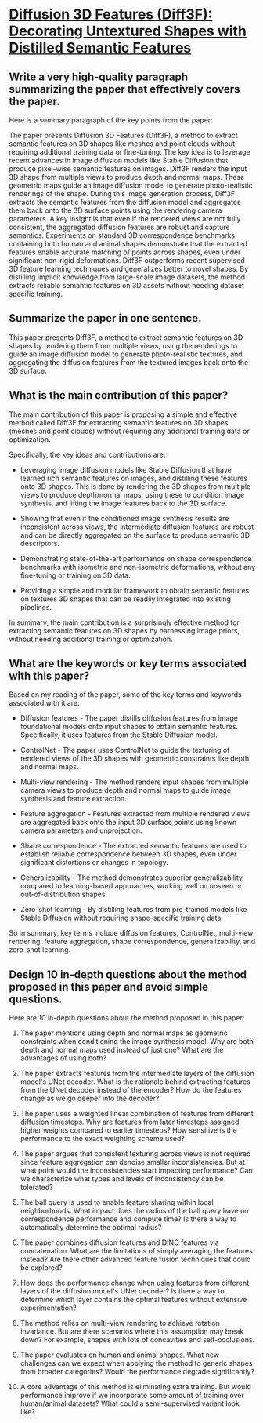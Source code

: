 # [Diffusion 3D Features (Diff3F): Decorating Untextured Shapes with   Distilled Semantic Features](https://arxiv.org/abs/2311.17024)

## Write a very high-quality paragraph summarizing the paper that effectively covers the paper.

 Here is a summary paragraph of the key points from the paper:

The paper presents Diffusion 3D Features (Diff3F), a method to extract semantic features on 3D shapes like meshes and point clouds without requiring additional training data or fine-tuning. The key idea is to leverage recent advances in image diffusion models like Stable Diffusion that produce pixel-wise semantic features on images. Diff3F renders the input 3D shape from multiple views to produce depth and normal maps. These geometric maps guide an image diffusion model to generate photo-realistic renderings of the shape. During this image generation process, Diff3F extracts the semantic features from the diffusion model and aggregates them back onto the 3D surface points using the rendering camera parameters. A key insight is that even if the rendered views are not fully consistent, the aggregated diffusion features are robust and capture semantics. Experiments on standard 3D correspondence benchmarks containing both human and animal shapes demonstrate that the extracted features enable accurate matching of points across shapes, even under significant non-rigid deformations. Diff3F outperforms recent supervised 3D feature learning techniques and generalizes better to novel shapes. By distilling implicit knowledge from large-scale image datasets, the method extracts reliable semantic features on 3D assets without needing dataset specific training.


## Summarize the paper in one sentence.

 This paper presents Diff3F, a method to extract semantic features on 3D shapes by rendering them from multiple views, using the renderings to guide an image diffusion model to generate photo-realistic textures, and aggregating the diffusion features from the textured images back onto the 3D surface.


## What is the main contribution of this paper?

 The main contribution of this paper is proposing a simple and effective method called Diff3F for extracting semantic features on 3D shapes (meshes and point clouds) without requiring any additional training data or optimization. 

Specifically, the key ideas and contributions are:

- Leveraging image diffusion models like Stable Diffusion that have learned rich semantic features on images, and distilling these features onto 3D shapes. This is done by rendering the 3D shapes from multiple views to produce depth/normal maps, using these to condition image synthesis, and lifting the image features back to the 3D surface.

- Showing that even if the conditioned image synthesis results are inconsistent across views, the intermediate diffusion features are robust and can be directly aggregated on the surface to produce semantic 3D descriptors.

- Demonstrating state-of-the-art performance on shape correspondence benchmarks with isometric and non-isometric deformations, without any fine-tuning or training on 3D data.

- Providing a simple and modular framework to obtain semantic features on textures 3D shapes that can be readily integrated into existing pipelines.

In summary, the main contribution is a surprisingly effective method for extracting semantic features on 3D shapes by harnessing image priors, without needing additional training or optimization.


## What are the keywords or key terms associated with this paper?

 Based on my reading of the paper, some of the key terms and keywords associated with it are:

- Diffusion features - The paper distills diffusion features from image foundational models onto input shapes to obtain semantic features. Specifically, it uses features from the Stable Diffusion model.

- ControlNet - The paper uses ControlNet to guide the texturing of rendered views of the 3D shapes with geometric constraints like depth and normal maps.

- Multi-view rendering - The method renders input shapes from multiple camera views to produce depth and normal maps to guide image synthesis and feature extraction. 

- Feature aggregation - Features extracted from multiple rendered views are aggregated back onto the input 3D surface points using known camera parameters and unprojection.

- Shape correspondence - The extracted semantic features are used to establish reliable correspondence between 3D shapes, even under significant distortions or changes in topology.

- Generalizability - The method demonstrates superior generalizability compared to learning-based approaches, working well on unseen or out-of-distribution shapes.

- Zero-shot learning - By distilling features from pre-trained models like Stable Diffusion without requiring shape-specific training data.

So in summary, key terms include diffusion features, ControlNet, multi-view rendering, feature aggregation, shape correspondence, generalizability, and zero-shot learning.


## Design 10 in-depth questions about the method proposed in this paper and avoid simple questions.

 Here are 10 in-depth questions about the method proposed in this paper:

1. The paper mentions using depth and normal maps as geometric constraints when conditioning the image synthesis model. Why are both depth and normal maps used instead of just one? What are the advantages of using both?

2. The paper extracts features from the intermediate layers of the diffusion model's UNet decoder. What is the rationale behind extracting features from the UNet decoder instead of the encoder? How do the features change as we go deeper into the decoder?

3. The paper uses a weighted linear combination of features from different diffusion timesteps. Why are features from later timesteps assigned higher weights compared to earlier timesteps? How sensitive is the performance to the exact weighting scheme used?

4. The paper argues that consistent texturing across views is not required since feature aggregation can denoise smaller inconsistencies. But at what point would the inconsistencies start impacting performance? Can we characterize what types and levels of inconsistency can be tolerated?

5. The ball query is used to enable feature sharing within local neighborhoods. What impact does the radius of the ball query have on correspondence performance and compute time? Is there a way to automatically determine the optimal radius?

6. The paper combines diffusion features and DINO features via concatenation. What are the limitations of simply averaging the features instead? Are there other advanced feature fusion techniques that could be explored?

7. How does the performance change when using features from different layers of the diffusion model's UNet decoder? Is there a way to determine which layer contains the optimal features without extensive experimentation?

8. The method relies on multi-view rendering to achieve rotation invariance. But are there scenarios where this assumption may break down? For example, shapes with lots of concavities and self-occlusions.

9. The paper evaluates on human and animal shapes. What new challenges can we expect when applying the method to generic shapes from broader categories? Would the performance degrade significantly?

10. A core advantage of this method is eliminating extra training. But would performance improve if we incorporate some amount of training over human/animal datasets? What could a semi-supervised variant look like?
